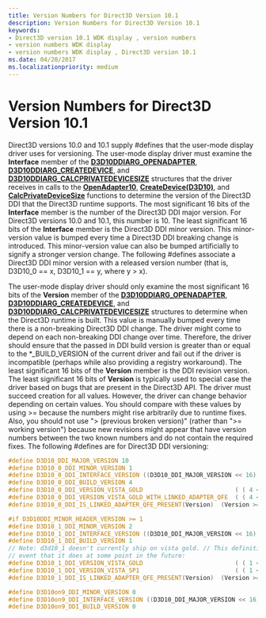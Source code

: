 ```yaml
---
title: Version Numbers for Direct3D Version 10.1
description: Version Numbers for Direct3D Version 10.1
keywords:
- Direct3D version 10.1 WDK display , version numbers
- version numbers WDK display
- version numbers WDK display , Direct3D version 10.1
ms.date: 04/20/2017
ms.localizationpriority: medium
---
```


# Version Numbers for Direct3D Version 10.1


Direct3D versions 10.0 and 10.1 supply \#defines that the user-mode display driver uses for versioning. The user-mode display driver must examine the **Interface** member of the [**D3D10DDIARG\_OPENADAPTER**](/windows-hardware/drivers/ddi/d3d10umddi/ns-d3d10umddi-d3d10ddiarg_openadapter), [**D3D10DDIARG\_CREATEDEVICE**](/windows-hardware/drivers/ddi/d3d10umddi/ns-d3d10umddi-d3d10ddiarg_createdevice), and [**D3D10DDIARG\_CALCPRIVATEDEVICESIZE**](/windows-hardware/drivers/ddi/d3d10umddi/ns-d3d10umddi-d3d10ddiarg_calcprivatedevicesize) structures that the driver receives in calls to the [**OpenAdapter10**](/windows-hardware/drivers/ddi/d3d10umddi/nc-d3d10umddi-pfnd3d10ddi_openadapter), [**CreateDevice(D3D10)**](/windows-hardware/drivers/ddi/d3d10umddi/nc-d3d10umddi-pfnd3d10ddi_createdevice), and [**CalcPrivateDeviceSize**](/windows-hardware/drivers/ddi/d3d10umddi/nc-d3d10umddi-pfnd3d10ddi_calcprivatedevicesize) functions to determine the version of the Direct3D DDI that the Direct3D runtime supports. The most significant 16 bits of the **Interface** member is the number of the Direct3D DDI major version. For Direct3D versions 10.0 and 10.1, this number is 10. The least significant 16 bits of the **Interface** member is the Direct3D DDI minor version. This minor-version value is bumped every time a Direct3D DDI breaking change is introduced. This minor-version value can also be bumped artificially to signify a stronger version change. The following \#defines associate a Direct3D DDI minor version with a released version number (that is, D3D10\_0 == x, D3D10\_1 == y, where y &gt; x).

The user-mode display driver should only examine the most significant 16 bits of the **Version** member of the [**D3D10DDIARG\_OPENADAPTER**](/windows-hardware/drivers/ddi/d3d10umddi/ns-d3d10umddi-d3d10ddiarg_openadapter), [**D3D10DDIARG\_CREATEDEVICE**](/windows-hardware/drivers/ddi/d3d10umddi/ns-d3d10umddi-d3d10ddiarg_createdevice), and [**D3D10DDIARG\_CALCPRIVATEDEVICESIZE**](/windows-hardware/drivers/ddi/d3d10umddi/ns-d3d10umddi-d3d10ddiarg_calcprivatedevicesize) structures to determine when the Direct3D runtime is built. This value is manually bumped every time there is a non-breaking Direct3D DDI change. The driver might come to depend on each non-breaking DDI change over time. Therefore, the driver should ensure that the passed in DDI build version is greater than or equal to the \*\_BUILD\_VERSION of the current driver and fail out if the driver is incompatible (perhaps while also providing a registry workaround). The least significant 16 bits of the **Version** member is the DDI revision version. The least significant 16 bits of **Version** is typically used to special case the driver based on bugs that are present in the Direct3D API. The driver must succeed creation for all values. However, the driver can change behavior depending on certain values. You should compare with these values by using &gt;= because the numbers might rise arbitrarily due to runtime fixes. Also, you should not use "&gt; (previous broken version)" (rather than "&gt;= working version") because new revisions might appear that have version numbers between the two known numbers and do not contain the required fixes. The following \#defines are for Direct3D DDI versioning:

```cpp
#define D3D10_DDI_MAJOR_VERSION 10
#define D3D10_0_DDI_MINOR_VERSION 1
#define D3D10_0_DDI_INTERFACE_VERSION ((D3D10_DDI_MAJOR_VERSION << 16) | D3D10_0_DDI_MINOR_VERSION)
#define D3D10_0_DDI_BUILD_VERSION 4
#define D3D10_0_DDI_VERSION_VISTA_GOLD                          ( ( 4 << 16 ) | 6000 )
#define D3D10_0_DDI_VERSION_VISTA_GOLD_WITH_LINKED_ADAPTER_QFE  ( ( 4 << 16 ) | 6008 )
#define D3D10_0_DDI_IS_LINKED_ADAPTER_QFE_PRESENT(Version)  (Version >= D3D10_0_DDI_VERSION_VISTA_GOLD_WITH_LINKED_ADAPTER_QFE)

#if D3D10DDI_MINOR_HEADER_VERSION >= 1
#define D3D10_1_DDI_MINOR_VERSION 2
#define D3D10_1_DDI_INTERFACE_VERSION ((D3D10_DDI_MAJOR_VERSION << 16) | D3D10_1_DDI_MINOR_VERSION)
#define D3D10_1_DDI_BUILD_VERSION 1
// Note: d3d10_1 doesn't currently ship on vista gold. // This definition is included for completeness in the 
// event that it does at some point in the future:
#define D3D10_1_DDI_VERSION_VISTA_GOLD                          ( ( 1 << 16 ) | 6000 )
#define D3D10_1_DDI_VERSION_VISTA_SP1                           ( ( 1 << 16 ) | 6008 )
#define D3D10_1_DDI_IS_LINKED_ADAPTER_QFE_PRESENT(Version)  (Version >= D3D10_1_DDI_VERSION_VISTA_SP1)

#define D3D10on9_DDI_MINOR_VERSION 0
#define D3D10on9_DDI_INTERFACE_VERSION ((D3D10_DDI_MAJOR_VERSION << 16) | D3D10on9_DDI_MINOR_VERSION)
#define D3D10on9_DDI_BUILD_VERSION 0
```

 

